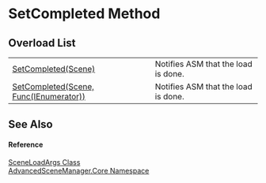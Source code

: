 # SetCompleted Method


## Overload List
<table>
<tr>
<td><a href="M_AdvancedSceneManager_Core_SceneLoadArgs_SetCompleted.md">SetCompleted(Scene)</a></td>
<td>Notifies ASM that the load is done.</td></tr>
<tr>
<td><a href="M_AdvancedSceneManager_Core_SceneLoadArgs_SetCompleted_1.md">SetCompleted(Scene, Func(IEnumerator))</a></td>
<td>Notifies ASM that the load is done.</td></tr>
</table>

## See Also


#### Reference
<a href="T_AdvancedSceneManager_Core_SceneLoadArgs.md">SceneLoadArgs Class</a>  
<a href="N_AdvancedSceneManager_Core.md">AdvancedSceneManager.Core Namespace</a>  
